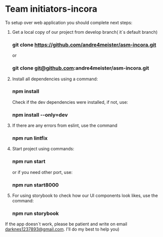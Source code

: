 # Team initiators-incora

To setup over web application you should complete next steps:

1. Get a local copy of our project from develop branch( it`s default branch)

   ### git clone https://github.com/andre4meister/asm-incora.git

   or

   ### git clone git@github.com:andre4meister/asm-incora.git

2. Install all dependencies using a command:

   ### npm install

   Check if the dev dependencies were installed, if not, use:

   ### npm install --only=dev

3. If there are any errors from eslint, use the command

   ### npm run lintfix

4. Start project using commands:

   ### npm run start

   or if you need other port, use:

   ### npm run start8000

5. For using storybook to check how our UI components look likes, use the command:
   ### npm run storybook

If the app doesn`t work, please be patient and write on email darknes1237893@gmail.com.
I'll do my best to help you)
